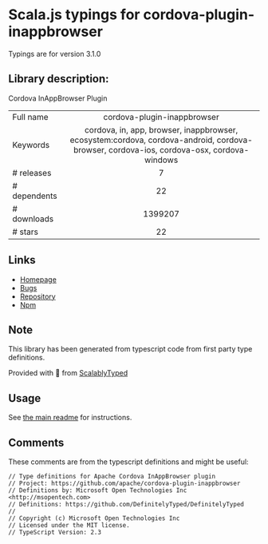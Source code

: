 
# Scala.js typings for cordova-plugin-inappbrowser

Typings are for version 3.1.0

## Library description:
Cordova InAppBrowser Plugin

|                    |                 |
| ------------------ | :-------------: |
| Full name          | cordova-plugin-inappbrowser |
| Keywords           | cordova, in, app, browser, inappbrowser, ecosystem:cordova, cordova-android, cordova-browser, cordova-ios, cordova-osx, cordova-windows |
| # releases         | 7 |
| # dependents       | 22 |
| # downloads        | 1399207 |
| # stars            | 22 |

## Links
- [Homepage](https://github.com/apache/cordova-plugin-inappbrowser#readme)
- [Bugs](https://issues.apache.org/jira/browse/CB)
- [Repository](https://github.com/apache/cordova-plugin-inappbrowser)
- [Npm](https://www.npmjs.com/package/cordova-plugin-inappbrowser)
    


## Note
This library has been generated from typescript code from first party type definitions.

Provided with :purple_heart: from [ScalablyTyped](https://github.com/oyvindberg/ScalablyTyped)

## Usage
See [the main readme](../../readme.md) for instructions.

## Comments

These comments are from the typescript definitions and might be useful:
```
// Type definitions for Apache Cordova InAppBrowser plugin
// Project: https://github.com/apache/cordova-plugin-inappbrowser
// Definitions by: Microsoft Open Technologies Inc <http://msopentech.com>
// Definitions: https://github.com/DefinitelyTyped/DefinitelyTyped
//
// Copyright (c) Microsoft Open Technologies Inc
// Licensed under the MIT license.
// TypeScript Version: 2.3

```

